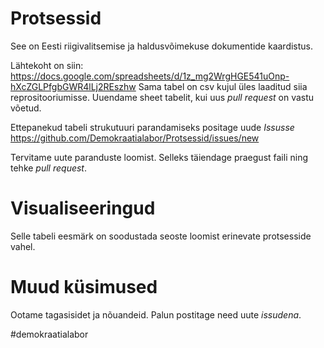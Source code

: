 # Protsessid
See on Eesti riigivalitsemise ja haldusvõimekuse dokumentide kaardistus.

Lähtekoht on siin: https://docs.google.com/spreadsheets/d/1z_mg2WrgHGE541uOnp-hXcZGLPfgbGWR4lLj2REszhw
Sama tabel on csv kujul üles laaditud siia reprositooriumisse. Uuendame sheet tabelit, kui uus _pull request_ on vastu võetud.

Ettepanekud tabeli strukutuuri parandamiseks positage uude _Issusse_ https://github.com/Demokraatialabor/Protsessid/issues/new

Tervitame uute paranduste loomist. Selleks täiendage praegust faili ning tehke _pull request_.

# Visualiseeringud
Selle tabeli eesmärk on soodustada seoste loomist erinevate protsesside vahel.

# Muud küsimused
Ootame tagasisidet ja nõuandeid. Palun postitage need uute _issudena_.

#demokraatialabor
